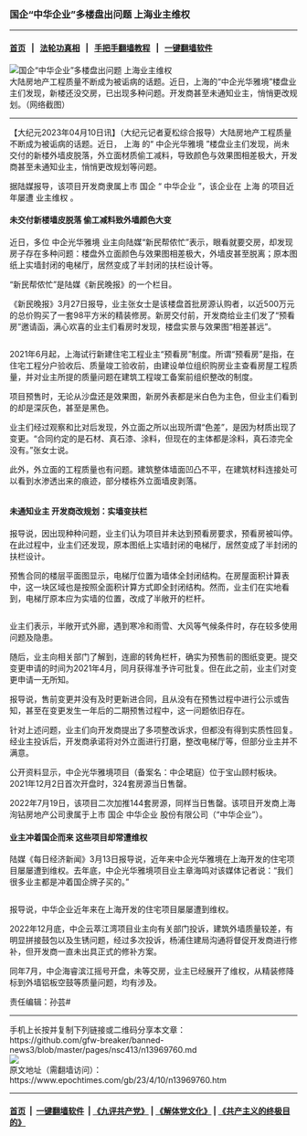 ### 国企“中华企业”多楼盘出问题 上海业主维权
------------------------

#### [首页](https://github.com/gfw-breaker/banned-news3/blob/master/README.md) &nbsp;&nbsp;|&nbsp;&nbsp; [法轮功真相](https://github.com/begood0513/basic/blob/master/README.md)  &nbsp;&nbsp;|&nbsp;&nbsp; [手把手翻墙教程](https://github.com/gfw-breaker/guides/wiki)  &nbsp;&nbsp;|&nbsp;&nbsp; [一键翻墙软件](https://github.com/gfw-breaker/nogfw/blob/master/README.md)  



<div><img alt="国企“中华企业”多楼盘出问题 上海业主维权" class="attachment-djy_600_400 size-djy_600_400 wp-post-image" src="https://i.epochtimes.com/assets/uploads/2023/04/id13969913-Collage-Maker-10-Apr-2023-06-29-PM-5252.jpg"/>
<div class="caption">
 大陆房地产工程质量不断成为被诟病的话题。近日，上海的“中企光华雅境”楼盘业主们发现，新楼还没交房，已出现多种问题。开发商甚至未通知业主，悄悄更改规划。（网络截图）
</div></div><hr/>


<div><p>
 【大纪元2023年04月10日讯】（大纪元记者夏松综合报导）大陆房地产工程质量不断成为被诟病的话题。近日，
 <ok href="https://www.epochtimes.com/gb/tag/%E4%B8%8A%E6%B5%B7.html">
  上海
 </ok>
 的“
 <ok href="https://www.epochtimes.com/gb/tag/%E4%B8%AD%E4%BC%81%E5%85%89%E5%8D%8E%E9%9B%85%E5%A2%83.html">
  中企光华雅境
 </ok>
 ”楼盘业主们发现，尚未交付的新楼外墙皮脱落，外立面材质偷工减料，导致颜色与效果图相差极大，开发商甚至未通知业主，悄悄更改规划等问题。
</p>
<p>
 据陆媒报导，该项目开发商隶属上市
 <ok href="https://www.epochtimes.com/gb/tag/%E5%9B%BD%E4%BC%81.html">
  国企
 </ok>
 “
 <ok href="https://www.epochtimes.com/gb/tag/%E4%B8%AD%E5%8D%8E%E4%BC%81%E4%B8%9A.html">
  中华企业
 </ok>
 ”，该企业在
 <ok href="https://www.epochtimes.com/gb/tag/%E4%B8%8A%E6%B5%B7.html">
  上海
 </ok>
 的项目近年屡遭
 <ok href="https://www.epochtimes.com/gb/tag/%E4%B8%9A%E4%B8%BB%E7%BB%B4%E6%9D%83.html">
  业主维权
 </ok>
 。
</p>
<h4>
 未交付新楼墙皮脱落 偷工减料致外墙颜色大变
</h4>
<p>
 近日，多位
 <ok href="https://www.epochtimes.com/gb/tag/%E4%B8%AD%E4%BC%81%E5%85%89%E5%8D%8E%E9%9B%85%E5%A2%83.html">
  中企光华雅境
 </ok>
 业主向陆媒“新民帮侬忙”表示，眼看就要交房，却发现房子存在多种问题：楼盘外立面颜色与效果图相差极大，外墙皮甚至脱离；原本图纸上实墙封闭的电梯厅，居然变成了半封闭的扶栏设计等。
</p>
<p>
 “新民帮侬忙”是陆媒《新民晚报》的一个栏目。
</p>
<p>
 《新民晚报》3月27日报导，业主张女士是该楼盘首批房源认购者，以近500万元的总价购买了一套98平方米的精装修房。新房交付前，开发商给业主们发了“预看房”邀请函，满心欢喜的业主们看房时发现，楼盘实景与效果图“相差甚远”。
</p>
<p>
 <ok href="https://i.epochtimes.com/assets/uploads/2023/04/id13969890-7c1d995ffe6a9d5315c0ccd9f21e5965.png">
  <img alt="" class="size-full wp-image-13969890 aligncenter" src="https://i.epochtimes.com/assets/uploads/2023/04/id13969890-7c1d995ffe6a9d5315c0ccd9f21e5965.png"/>
 </ok>
</p>
<p>
 2021年6月起，上海试行新建住宅工程业主“预看房”制度。所谓“预看房”是指，在住宅工程分户验收后、质量竣工验收前，由建设单位组织购房业主查看房屋工程质量，并对业主所提的质量问题在建筑工程竣工备案前组织整改的制度。
</p>
<p>
 项目预售时，无论从沙盘还是效果图，新房外表都是米白色为主色，但业主们看到的却是深灰色，甚至是黑色。
</p>
<p>
 业主们经过观察和比对后发现，外立面之所以出现所谓“色差”，是因为材质出现了变更。“合同约定的是石材、真石漆、涂料，但现在的主体都是涂料，真石漆完全没有。”张女士说。
</p>
<p>
 此外，外立面的工程质量也有问题。建筑整体墙面凹凸不平，在建筑材料连接处可以看到水渗透出来的痕迹，部分楼栋外立面墙皮剥落。
</p>
<p>
 <ok href="https://i.epochtimes.com/assets/uploads/2023/04/id13969891-9bba9b2e71c23ff7e6333e78984422bd.png">
  <img alt="" class="size-medium wp-image-13969891 aligncenter" src="https://i.epochtimes.com/assets/uploads/2023/04/id13969891-9bba9b2e71c23ff7e6333e78984422bd-450x454.png"/>
 </ok>
</p>
<h4>
 未通知业主 开发商改规划：实墙变扶栏
</h4>
<p>
 报导说，因出现种种问题，业主们认为项目并未达到预看房要求，预看房被叫停。在此过程中，业主们还发现，原本图纸上实墙封闭的电梯厅，居然变成了半封闭的扶栏设计。
</p>
<p>
 预售合同的楼层平面图显示，电梯厅位置为墙体全封闭结构。在房屋面积计算表中，这一块区域也是按照全面积计算方式即全封闭结构。然而，业主们在实地看到，电梯厅原本应为实墙的位置，改成了半敞开的栏杆。
</p>
<p>
 <ok href="https://i.epochtimes.com/assets/uploads/2023/04/id13969898-08c80253ce08b38723225b90ef173192.png">
  <img alt="" class="size-medium wp-image-13969898 aligncenter" src="https://i.epochtimes.com/assets/uploads/2023/04/id13969898-08c80253ce08b38723225b90ef173192-450x454.png"/>
 </ok>
</p>
<p>
 业主们表示，半敞开式外廊，遇到寒冷和雨雪、大风等气候条件时，存在较多使用问题及隐患。
</p>
<p>
 随后，业主向相关部门了解到，连廊的转角栏杆，确实为预售前的图纸变更。提交变更申请的时间为2021年4月，同月获得准予许可批复。但在此之前，业主们对变更申请一无所知。
</p>
<p>
 报导说，售前变更并没有及时更新进合同，且从没有在预售过程中进行公示或告知，甚至在变更发生一年后的二期预售过程中，这一问题依旧存在。
</p>
<p>
 针对上述问题，业主们向开发商提出了多项整改诉求，但都没有得到实质性回复。经业主投诉后，开发商承诺将对外立面进行打磨，整改电梯厅等，但部分业主并不满意。
</p>
<p>
 公开资料显示，中企光华雅境项目（备案名：中企珺庭）位于宝山顾村板块。2021年12月2日首次开盘时，324套房源当日售罄。
</p>
<p>
 2022年7月19日，该项目二次加推144套房源，同样当日售罄。该项目开发商上海洵钻房地产公司隶属于上市
 <ok href="https://www.epochtimes.com/gb/tag/%E5%9B%BD%E4%BC%81.html">
  国企
 </ok>
 <ok href="https://www.epochtimes.com/gb/tag/%E4%B8%AD%E5%8D%8E%E4%BC%81%E4%B8%9A.html">
  中华企业
 </ok>
 股份有限公司（“中华企业”）。
</p>
<h4>
 业主冲着国企而来 这些项目却常遭维权
</h4>
<p>
 陆媒《每日经济新闻》3月13日报导说，近年来中企光华雅境在上海开发的住宅项目屡屡遭到维权。去年底，中企光华雅境项目业主章海鸣对该媒体记者说：“我们很多业主都是冲着国企牌子买的。”
</p>
<p>
 <ok href="https://i.epochtimes.com/assets/uploads/2023/04/id13969912-3c008e89b416dbe2cdfb129f27bef0cb.png">
  <img alt="" class="size-medium wp-image-13969912 aligncenter" src="https://i.epochtimes.com/assets/uploads/2023/04/id13969912-3c008e89b416dbe2cdfb129f27bef0cb-450x512.png"/>
 </ok>
</p>
<p>
 报导说，中华企业近年来在上海开发的住宅项目屡屡遭到维权。
</p>
<p>
 2022年12月底，中企云萃江湾项目业主向有关部门投诉，建筑外墙质量较差，有明显拼接鼓包以及生锈问题，经过多次投诉，杨浦住建局沟通将督促开发商进行修补，但开发商一直未出具正式的修补方案。
</p>
<p>
 同年7月，中企海睿滨江摇号开盘，未等交房，业主已经展开了维权，从精装修降标到外墙铝板空鼓等质量问题，均有涉及。
</p>
<p>
 责任编辑：孙芸#
</p>
</div>
<hr/>
手机上长按并复制下列链接或二维码分享本文章：<br/>
https://github.com/gfw-breaker/banned-news3/blob/master/pages/nsc413/n13969760.md <br/>
<a href='https://github.com/gfw-breaker/banned-news3/blob/master/pages/nsc413/n13969760.md'><img src='https://github.com/gfw-breaker/banned-news3/blob/master/pages/nsc413/n13969760.md.png'/></a> <br/>
原文地址（需翻墙访问）：https://www.epochtimes.com/gb/23/4/10/n13969760.htm


------------------------
#### [首页](https://github.com/gfw-breaker/banned-news3/blob/master/README.md) &nbsp;|&nbsp; [一键翻墙软件](https://github.com/gfw-breaker/nogfw/blob/master/README.md) &nbsp;| [《九评共产党》](https://github.com/gfw-breaker/9ping.md/blob/master/README.md#九评之一评共产党是什么) | [《解体党文化》](https://github.com/gfw-breaker/jtdwh.md/blob/master/README.md) | [《共产主义的终极目的》](https://github.com/gfw-breaker/gczydzjmd.md/blob/master/README.md)


<img src='http://gfw-breaker.win/banned-news3/pages/nsc413/n13969760.md' width='0px' height='0px'/>